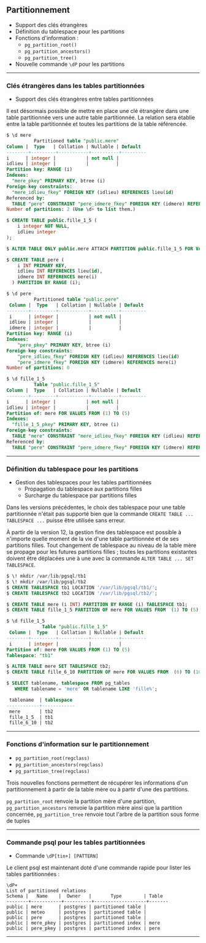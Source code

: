 ## Partitionnement

<div class="slide-content">

  * Support des clés étrangères
  * Définition du tablespace pour les partitions
  * Fonctions d'information :
    * `pg_partition_root()`
    * `pg_partition_ancestors()`
    * `pg_partition_tree()`
  * Nouvelle commande `\dP` pour les partitions

</div>  

<div class="notes">


</div>

----

### Clés étrangères dans les tables partitionnées 

<div class="slide-content">

  * Support des clés étrangères entre tables partitionnées
  
</div>


<div class="notes">

Il est désormais possible de mettre en place une clé étrangère dans une table partitionnée vers une autre table partitionnée. La relation sera établie entre la table partitionnée et toutes les partitions de la table référencée.

```sql
$ \d mere 
          Partitioned table "public.mere"
Column |  Type   | Collation | Nullable | Default 
--------+---------+-----------+----------+---------
i      | integer |           | not null | 
idlieu | integer |           |          | 
Partition key: RANGE (i)
Indexes:
  "mere_pkey" PRIMARY KEY, btree (i)
Foreign-key constraints:
  "mere_idlieu_fkey" FOREIGN KEY (idlieu) REFERENCES lieu(id)
Referenced by:
  TABLE "pere" CONSTRAINT "pere_idmere_fkey" FOREIGN KEY (idmere) REFERENCES mere(i)
Number of partitions: 2 (Use \d+ to list them.)

$ CREATE TABLE public.fille_1_5 (
    i integer NOT NULL,
    idlieu integer
);

$ ALTER TABLE ONLY public.mere ATTACH PARTITION public.fille_1_5 FOR VALUES FROM (1) TO (5);

$ CREATE TABLE pere (
    i INT PRIMARY KEY, 
    idlieu INT REFERENCES lieu(id), 
    idmere INT REFERENCES mere(i)
  ) PARTITION BY RANGE (i);

$ \d pere
          Partitioned table "public.pere"
 Column |  Type   | Collation | Nullable | Default 
--------+---------+-----------+----------+---------
 i      | integer |           | not null | 
 idlieu | integer |           |          | 
 idmere | integer |           |          | 
Partition key: RANGE (i)
Indexes:
    "pere_pkey" PRIMARY KEY, btree (i)
Foreign-key constraints:
    "pere_idlieu_fkey" FOREIGN KEY (idlieu) REFERENCES lieu(id)
    "pere_idmere_fkey" FOREIGN KEY (idmere) REFERENCES mere(i)
Number of partitions: 0

$ \d fille_1_5 
          Table "public.fille_1_5"
Column |  Type   | Collation | Nullable | Default 
--------+---------+-----------+----------+---------
i      | integer |           | not null | 
idlieu | integer |           |          | 
Partition of: mere FOR VALUES FROM (1) TO (5)
Indexes:
  "fille_1_5_pkey" PRIMARY KEY, btree (i)
Foreign-key constraints:
  TABLE "mere" CONSTRAINT "mere_idlieu_fkey" FOREIGN KEY (idlieu) REFERENCES lieu(id)
Referenced by:
  TABLE "pere" CONSTRAINT "pere_idmere_fkey" FOREIGN KEY (idmere) REFERENCES mere(i)
```

</div>

----

### Définition du tablespace pour les partitions


<div class="slide-content">

  * Gestion des tablespaces pour les tables partitionnées
    * Propagation du tablespace aux partitions filles
    * Surcharge du tablespace par partitions filles

</div>

<div class="notes">

Dans les versions précédentes, le choix des tablespace pour une table partitionnée
n'était pas supporté bien que la commande `CREATE TABLE ... TABLESPACE ...` puisse
être utilisée sans erreur.

À partir de la version 12, la gestion fine des tablespace est possible à n'importe
quelle moment de la vie d'une table partitionnée et de ses partitions filles. Tout
changement de tablespace au niveau de la table mère se propage pour les futures 
partitions filles ; toutes les partitions existantes doivent être déplacées une à
une avec la commande `ALTER TABLE ... SET TABLESPACE`.

```sql
$ \! mkdir /var/lib/pgsql/tb1
$ \! mkdir /var/lib/pgsql/tb2
$ CREATE TABLESPACE tb1 LOCATION '/var/lib/pgsql/tb1/';
$ CREATE TABLESPACE tb2 LOCATION '/var/lib/pgsql/tb2/';

$ CREATE TABLE mere (i INT) PARTITION BY RANGE (i) TABLESPACE tb1;
$ CREATE TABLE fille_1_5 PARTITION OF mere FOR VALUES FROM  (1) TO (5);

$ \d fille_1_5 
             Table "public.fille_1_5"
 Column |  Type   | Collation | Nullable | Default 
--------+---------+-----------+----------+---------
 i      | integer |           |          | 
Partition of: mere FOR VALUES FROM (1) TO (5)
Tablespace: "tb1"

$ ALTER TABLE mere SET TABLESPACE tb2;
$ CREATE TABLE fille_6_10 PARTITION OF mere FOR VALUES FROM  (6) TO (10) TABLESPACE tb2;

$ SELECT tablename, tablespace FROM pg_tables 
   WHERE tablename = 'mere' OR tablename LIKE 'fille%';

 tablename  | tablespace 
------------+------------
 mere       | tb2
 fille_1_5  | tb1
 fille_6_10 | tb2
```
</div>

----

### Fonctions d'information sur le partitionnement

<div class="slide-content">

  * `pg_partition_root(regclass)` 
  * `pg_partition_ancestors(regclass)`
  * `pg_partition_tree(regclass)`
  
</div>


<div class="notes">

Trois nouvelles fonctions permettent de récupérer les informations d'un partitionnement à partir de la table mère ou à partir d'une des partitions.

`pg_partition_root` renvoie la partition mère d'une partition,
`pg_partition_ancestors` renvoie la partition mère ainsi que la partition concernée,
`pg_partition_tree` renvoie tout l'arbre de la partition sous forme de tuples

</div>

----

### Commande psql pour les tables partitionnées


<div class="slide-content">

  * Commande `\dP[tin+] [PATTERN]`
  
</div>


<div class="notes">

Le client psql est maintenant doté d'une commande rapide pour lister les tables partitionnées :

```
\dP+
List of partitioned relations
Schema |   Name    |  Owner   |       Type        | Table 
--------+-----------+----------+-------------------+-------
public | mere      | postgres | partitioned table | 
public | meteo     | postgres | partitioned table | 
public | pere      | postgres | partitioned table | 
public | mere_pkey | postgres | partitioned index | mere
public | pere_pkey | postgres | partitioned index | pere
```

</div>

---
